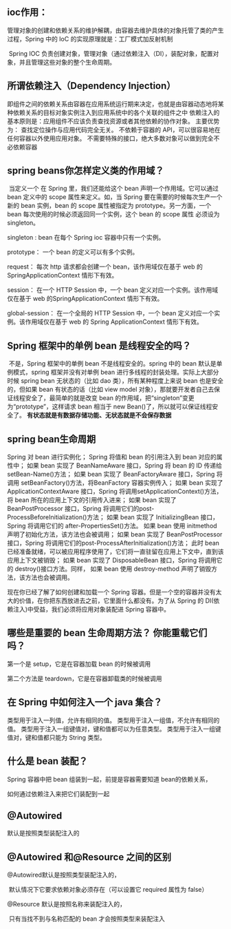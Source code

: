 ## ioc作用：

​	管理对象的创建和依赖关系的维护解耦，由容器去维护具体的对象托管了类的产生过程，Spring 中的 IoC 的实现原理就是：工厂模式加反射机制

​	Spring IOC 负责创建对象，管理对象（通过依赖注入（DI），装配对象，配置对象，并且管理这些对象的整个生命周期。

## 所谓依赖注入（Dependency Injection）

即组件之间的依赖关系由容器在应用系统运行期来决定，也就是由容器动态地将某种依赖关系的目标对象实例注入到应用系统中的各个关联的组件之中
	依赖注入的基本原则是：应用组件不应该负责查找资源或者其他依赖的协作对象。
	主要优势为：
		查找定位操作与应用代码完全无关。
		不依赖于容器的 API，可以很容易地在任何容器以外使用应用对象。
		不需要特殊的接口，绝大多数对象可以做到完全不必依赖容器

## spring beans你怎样定义类的作用域？

​	当定义一个 在 Spring 里，我们还能给这个 bean 声明一个作用域。它可以通过 bean 定义中的 scope 属性来定义。如，当 Spring 要在需要的时候每次生产一个新的 bean 实例，bean 的 scope 属性被指定为 prototype。另一方面，一个 bean 每次使用的时候必须返回同一个实例，这个 bean 的 scope 属性 必须设为 singleton。

singleton : 	bean 在每个 Spring ioc 容器中只有一个实例。

prototype：  一个 bean 的定义可以有多个实例。

request：     每次 http 请求都会创建一个 bean，该作用域仅在基于 web 的 SpringApplicationContext 情形下有效。

session：	 在一个 HTTP Session 中，一个 bean 定义对应一个实例。该作用域仅在基于 web 的SpringApplicationContext 情形下有效。

global-session：	在一个全局的 HTTP Session 中，一个 bean 定义对应一个实例。该作用域仅在基于 web 的 Spring ApplicationContext 情形下有效。

## Spring 框架中的单例 bean 是线程安全的吗？

​	不是，Spring 框架中的单例 bean 不是线程安全的。spring 中的 bean 默认是单例模式，spring 框架并没有对单例 bean 进行多线程的封装处理。实际上大部分时候 spring bean 无状态的（比如 dao 类），所有某种程度上来说 bean 也是安全的，但如果 bean 有状态的话（比如 view model 对象），那就要开发者自己去保证线程安全了，最简单的就是改变 bean 的作用域，把“singleton”变更为“prototype”，这样请求 bean 相当于 new Bean()了，所以就可以保证线程安全了。
​		**有状态就是有数据存储功能、无状态就是不会保存数据**



## spring bean生命周期

Spring 对 bean 进行实例化；
Spring 将值和 bean 的引用注入到 bean 对应的属性中；
如果 bean 实现了 BeanNameAware 接口，Spring 将 bean 的 ID 传递给 setBean-Name()方法；
如果 bean 实现了 BeanFactoryAware 接口，Spring 将调用 setBeanFactory()方法，将BeanFactory 容器实例传入；
如果 bean 实现了 ApplicationContextAware 接口，Spring 将调用setApplicationContext()方法，将 bean 所在的应用上下文的引用传入进来；
如果 bean 实现了 BeanPostProcessor 接口，Spring 将调用它们的post-ProcessBeforeInitialization()方法；
如果 bean 实现了 InitializingBean 接口，Spring 将调用它们的 after-PropertiesSet()方法。
如果 bean 使用 initmethod 声明了初始化方法，该方法也会被调用；
如果 bean 实现了 BeanPostProcessor 接口，Spring 将调用它们的post-ProcessAfterInitialization()方法；
此时 bean 已经准备就绪，可以被应用程序使用了，它们将一直驻留在应用上下文中，直到该应用上下文被销毁；
如果 bean 实现了 DisposableBean 接口，Spring 将调用它的 destroy()接口方法。同样，
如果 bean 使用 destroy-method 声明了销毁方法，该方法也会被调用。

现在你已经了解了如何创建和加载一个 Spring 容器。但是一个空的容器并没有太大的价值，在你把东西放进去之前，它里面什么都没有。为了从 Spring 的 DI(依赖注入)中受益，我们必须将应用对象装配进 Spring 容器中。



## 哪些是重要的 bean 生命周期方法？ 你能重载它们吗？

第一个是 setup，它是在容器加载 bean 的时候被调用

第二个方法是 teardown，它是在容器卸载类的时候被调用



## 在 Spring 中如何注入一个 java 集合？

类型用于注入一列值，允许有相同的值。
类型用于注入一组值，不允许有相同的值。
类型用于注入一组键值对，键和值都可以为任意类型。
类型用于注入一组键值对，键和值都只能为 String 类型。



## 什么是 bean 装配？

Spring 容器中把 bean 组装到一起，前提是容器需要知道 bean的依赖关系，

如何通过依赖注入来把它们装配到一起



## @Autowired

默认是按照类型装配注入的



## @Autowired 和@Resource 之间的区别

@Autowired默认是按照类型装配注入的，

​	默认情况下它要求依赖对象必须存在（可以设置它 required 属性为 false）



@Resource 默认是按照名称来装配注入的，

​	只有当找不到与名称匹配的 bean 才会按照类型来装配注入